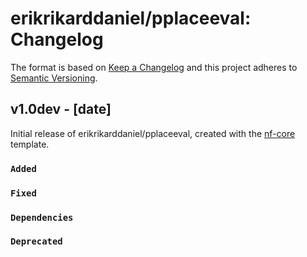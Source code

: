 # erikrikarddaniel/pplaceeval: Changelog

The format is based on [Keep a Changelog](https://keepachangelog.com/en/1.0.0/)
and this project adheres to [Semantic Versioning](https://semver.org/spec/v2.0.0.html).

## v1.0dev - [date]

Initial release of erikrikarddaniel/pplaceeval, created with the [nf-core](https://nf-co.re/) template.

### `Added`

### `Fixed`

### `Dependencies`

### `Deprecated`
